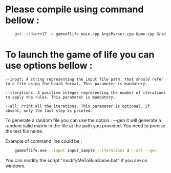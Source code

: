 
# Please compile using command bellow :

```bash
    g++ -std=c++17 -o gameoflife main.cpp ArgsParser.cpp Game.cpp Grid.cpp inputParser.cpp rules.cpp

```
# To launch the game of life you can use options bellow : 

    --input: A string representing the input file path, that should refer to a file using the board format. This parameter is mandatory.

    --iterations: A positive integer representing the number of iterations to apply the rules. This parameter is mandatory.

    --all: Print all the iterations. This parameter is optional. If absent, only the last step is printed.

 To generate a random file you can use the option :
    --gen it will generate a random valid matrix in the file at the path you provided. You need to precise the text file name. 

 Example of command line could be : 
 
```bash
    gameoflife.exe --input input_Sample --iterations 3 --all --gen
```
 You can modify the script "modifyMeToRunGame.bat" if you are on windows.
 